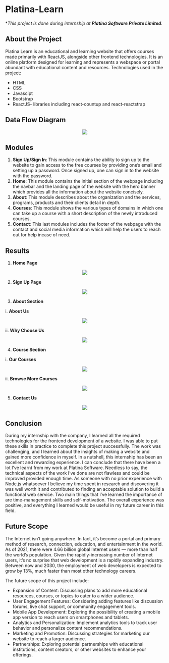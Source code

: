 # Platina-Learn
**This project is done during internship at **Platina Software Private Limited**.*
## About the Project
Platina Learn is an educational and learning website that offers courses made primarily with ReactJS, alongside other frontend technologies. It is an online platform designed for learning and represents a webspace or portal abundant with educational content and resources. 
Technologies used in the project:
- HTML
- CSS
- Javascipt
- Bootstrap
- ReactJS- libraries including react-countup and react-reactstrap
  
## Data Flow Diagram 
<p align="center">
<img src="https://github.com/sanyabhanot/Platina-Learn/assets/111521883/89271b98-dc62-4f1b-b363-8bf403898fea">
</p>

## Modules 
1. **Sign Up/Sign In**: This module contains the ability to sign up to the website to gain access to the free courses by providing one’s email and setting up a password. Once signed up, one can sign in to the website with the password.
2. **Home**: This module contains the initial section of the webpage including the navbar and the landing page of the website with the hero banner which provides all the information about the website concisely.
3. **About**: This module describes about the organization and the services, programs, products and their clients detail in depth. 
4. **Courses**: This module shows the various types of domains in which one can take up a course with a short description of the newly introduced courses.
5. **Contact**: This last modules includes the footer of the webpage with the contact and social media information which will help the users to reach out for help incase of need.

## Results

1. **Home Page**

<p align="center">
<img src="https://github.com/sanyabhanot/Platina-Learn/assets/111521883/9d5640b7-0e1b-4056-8a6e-5ac49fddec4c">
</p>

2. **Sign Up Page**

<p align="center">
<img src="https://github.com/sanyabhanot/Platina-Learn/assets/111521883/336509e7-9af5-4ef2-b494-eba1a09e2764">
</p>

3. **About Section**

i. **About Us**

<p align="center">
<img src="https://github.com/sanyabhanot/Platina-Learn/assets/111521883/924172c4-ca54-4146-8ae9-0b8df5f4deb1">
</p>

ii. **Why Choose Us**

<p align="center">
<img src="https://github.com/sanyabhanot/Platina-Learn/assets/111521883/624ce6f2-3728-48f5-b279-1af626e03108">
</p>

4.  **Course Section**

i. **Our Courses**

<p align="center">
<img src="https://github.com/sanyabhanot/Platina-Learn/assets/111521883/d86fd0d4-56ba-4a9c-8165-97acd1bd0e94">
</p>

ii. **Browse More Courses**

<p align="center">
<img src="https://github.com/sanyabhanot/Platina-Learn/assets/111521883/56f1fd5e-4721-4194-8488-ff7f68edfe00">
</p>

5. **Contact Us**

<p align="center">
<img src="https://github.com/sanyabhanot/Platina-Learn/assets/111521883/ab475e37-78bd-4fd6-a669-762e69284fe2">
</p>

## Conclusion

During my internship with the company, I learned all the required technologies for the frontend development of a website. I was able to put these skills in practice to complete this project successfully. The work was challenging, and I learned about the insights of making a website and gained more confidence in myself. In a nutshell, this internship has been an excellent and rewarding experience. I can conclude that there have been a lot I’ve learnt from my work at Platina Software. Needless to say, the technical aspects of the work I’ve done are not flawless and could be improved provided enough time. As someone with no prior experience with Node.js whatsoever I believe my time spent in research and discovering it was well worth it and contributed to finding an acceptable solution to build a functional web service. Two main things that I’ve learned the importance of are time-management skills and
self-motivation. The overall experience was positive, and everything I learned would be useful in my future career in this field.

## Future Scope

The Internet isn’t going anywhere. In fact, it’s become a portal and primary method of research, connection, education, and entertainment in the world. As of 2021, there were 4.66 billion global Internet users — more than half the world’s population. Given the rapidly-increasing number of Internet users, it’s no surprise that web development is a rapidly expanding industry. Between now and 2030, the employment of web developers is expected to grow by 13%, much faster than most other technology careers.

The future scope of this project include:

- Expansion of Content: Discussing plans to add more educational resources, courses, or topics to cater to a wider audience.
- User Engagement Features: Considering adding features like discussion forums, live chat support, or community engagement tools.
- Mobile App Development: Exploring the possibility of creating a mobile app version to reach users on smartphones and tablets.
- Analytics and Personalization: Implement analytics tools to track user behavior and personalize content recommendations.
- Marketing and Promotion: Discussing strategies for marketing our website to reach a larger audience.
- Partnerships: Exploring potential partnerships with educational institutions, content creators, or other websites to enhance your offerings.
